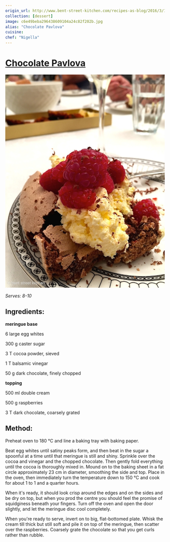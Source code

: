 ```yaml
---
origin_url: http://www.bent-street-kitchen.com/recipes-as-blog/2016/3/13/chocolatepav
collection: [dessert]
image: c6e49beba296438609104a24c82f202b.jpg
alias: "Chocolate Pavlova"
cuisine:
chef: "Nigella"
---
```

# [Chocolate Pavlova](http://www.bent-street-kitchen.com/recipes-as-blog/2016/3/13/chocolatepav)
![](../assets/7608b9985091b951bc9e9e3a5a3e1482.png)

*Serves: 8-10*

## Ingredients:

**meringue base**

6 large egg whites

300 g caster sugar

3 T cocoa powder, sieved

1 T balsamic vinegar

50 g dark chocolate, finely chopped 

**topping**

500 ml double cream

500 g raspberries

3 T dark chocolate, coarsely grated

## Method:

Preheat oven to 180 °C and line a baking tray with baking paper. 

Beat egg whites until satiny peaks form, and then beat in the sugar a spoonful at a time until that meringue is still and shiny. Sprinkle over the cocoa and vinegar and the chopped chocolate. Then gently fold everything until the cocoa is thoroughly mixed in. Mound on to the baking sheet in a fat circle approximately 23 cm in diameter, smoothing the side and top. Place in the oven, then immediately turn the temperature down to 150 °C and cook for about 1 to 1 and a quarter hours. 

When it's ready, it should look crisp around the edges and on the sides and be dry on top, but when you prod the centre you should feel the promise of squidginess beneath your fingers. Turn off the oven and open the door slightly, and let the meringue disc cool completely.

When you're ready to serve, invert on to big, flat-bottomed plate. Whisk the cream till thick but still soft and pile it on top of the meringue, then scatter over the raspberries. Coarsely grate the chocolate so that you get curls rather than rubble.